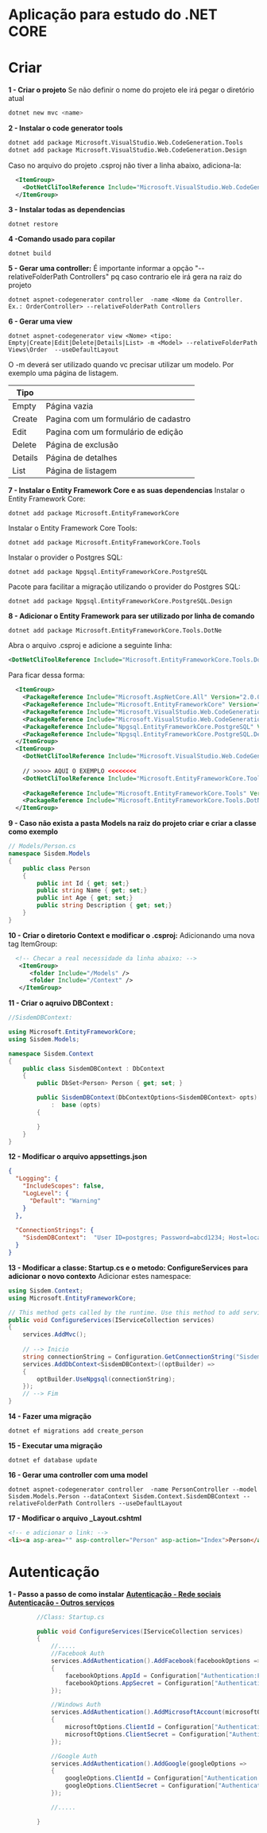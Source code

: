 # Aplicação para estudo do .NET CORE

# Criar
**1 - Criar o projeto**
Se não definir o nome do projeto ele irá pegar o diretório atual
```sh
dotnet new mvc <name> 
```

**2 - Instalar o code generator tools**
```sh
dotnet add package Microsoft.VisualStudio.Web.CodeGeneration.Tools
dotnet add package Microsoft.VisualStudio.Web.CodeGeneration.Design
```
Caso no arquivo do projeto .csproj não tiver a linha abaixo, adiciona-la:
```xml
  <ItemGroup>
    <DotNetCliToolReference Include="Microsoft.VisualStudio.Web.CodeGeneration.Tools" Version="2.0.0" />
  </ItemGroup>
```  

**3 - Instalar todas as dependencias**
```
dotnet restore
```
**4 -Comando usado para copilar**
```
dotnet build 
```
**5 - Gerar uma controller:**
É importante informar a opção "--relativeFolderPath Controllers" pq caso contrario ele irá gera na raiz do projeto
```
dotnet aspnet-codegenerator controller  -name <Nome da Controller. Ex.: OrderController> --relativeFolderPath Controllers
```
**6 - Gerar uma view**
```
dotnet aspnet-codegenerator view <Nome> <tipo: Empty|Create|Edit|Delete|Details|List> -m <Model> --relativeFolderPath Views\Order  --useDefaultLayout
```
O -m deverá ser utilizado quando vc precisar utilizar um modelo. Por exemplo uma página de listagem.

| Tipo |  |
| ------ | ------ |
| Empty | Página vazia |
| Create | Pagina com um formulário de cadastro |
| Edit |  Pagina com um formulário de edição |
| Delete | Página de exclusão |
| Details | Página de detalhes |
| List | Página de listagem |

**7 - Instalar o Entity Framework Core e as suas dependencias**
Instalar o Entity Framework Core:
```
dotnet add package Microsoft.EntityFrameworkCore
```
Instalar o Entity Framework Core Tools:
```
dotnet add package Microsoft.EntityFrameworkCore.Tools
```

Instalar o provider o Postgres SQL:
```
dotnet add package Npgsql.EntityFrameworkCore.PostgreSQL
```

Pacote para facilitar a migração utilizando o provider do Postgres SQL:
```
dotnet add package Npgsql.EntityFrameworkCore.PostgreSQL.Design
```
**8 - Adicionar o Entity Framework para ser utilizado por linha de comando**
```
dotnet add package Microsoft.EntityFrameworkCore.Tools.DotNe
```

Abra o arquivo <Nome do Projeto>.csproj e adicione a seguinte linha:
```xml
<DotNetCliToolReference Include="Microsoft.EntityFrameworkCore.Tools.DotNet" Version="2.0.0" />
```
Para ficar dessa forma:
```xml
  <ItemGroup>
    <PackageReference Include="Microsoft.AspNetCore.All" Version="2.0.0" />
    <PackageReference Include="Microsoft.EntityFrameworkCore" Version="2.0.0" />
    <PackageReference Include="Microsoft.VisualStudio.Web.CodeGeneration.Design" Version="2.0.0" />
    <PackageReference Include="Microsoft.VisualStudio.Web.CodeGeneration.Tools" Version="2.0.0" />
    <PackageReference Include="Npgsql.EntityFrameworkCore.PostgreSQL" Version="2.0.0" />
    <PackageReference Include="Npgsql.EntityFrameworkCore.PostgreSQL.Design" Version="1.1.1" />
  </ItemGroup>
  <ItemGroup>
    <DotNetCliToolReference Include="Microsoft.VisualStudio.Web.CodeGeneration.Tools" Version="2.0.0" />
  
	// >>>>> AQUI O EXEMPLO <<<<<<<<
	<DotNetCliToolReference Include="Microsoft.EntityFrameworkCore.Tools.DotNet" Version="2.0.0" />
    
    <PackageReference Include="Microsoft.EntityFrameworkCore.Tools" Version="2.0.0" />
    <PackageReference Include="Microsoft.EntityFrameworkCore.Tools.DotNet" Version="2.0.0" />
  </ItemGroup>	
```  

**9 -  Caso não exista a pasta Models na raiz do projeto criar e criar a classe como exemplo**
```csharp
// Models/Person.cs
namespace Sisdem.Models
{
    public class Person
    {
        public int Id { get; set;}
        public string Name { get; set;}
        public int Age { get; set;}
        public string Description { get; set;}
    }
}
``` 



**10 - Criar o diretorio Context e modificar o <Nome do Projeto>.csproj:**
Adicionando uma nova tag ItemGroup:
```xml 
  <!-- Checar a real necessidade da linha abaixo: -->
   <ItemGroup>
      <folder Include="/Models" />
      <folder Include="/Context" />
   </ItemGroup>
``` 

**11 - Criar o aqruivo DBContext :**
```csharp 
//SisdemDBContext:

using Microsoft.EntityFrameworkCore;
using Sisdem.Models;

namespace Sisdem.Context
{
    public class SisdemDBContext : DbContext
    {
        public DbSet<Person> Person { get; set; }

        public SisdemDBContext(DbContextOptions<SisdemDBContext> opts)  
            :  base (opts)
        {

        }
    }
}  
```

**12 - Modificar o arquivo appsettings.json**
```json 
{
  "Logging": {
    "IncludeScopes": false,
    "LogLevel": {
      "Default": "Warning"
    }
  },
  
  "ConnectionStrings": {
    "SisdemDBContext":  "User ID=postgres; Password=abcd1234; Host=localhost; Port=5432; Database=Sisdem"
  }
}
``` 
**13 - Modificar a classe: Startup.cs e o metodo: ConfigureServices para adicionar o novo contexto**
Adicionar estes namespace:
```csharp 
using Sisdem.Context;
using Microsoft.EntityFrameworkCore;
``` 

```csharp
// This method gets called by the runtime. Use this method to add services to the container.
public void ConfigureServices(IServiceCollection services)
{
    services.AddMvc();
	
	// --> Inicio
    string connectionString = Configuration.GetConnectionString("SisdemDBContext");
    services.AddDbContext<SisdemDBContext>((optBuilder) => 
    {
        optBuilder.UseNpgsql(connectionString);
    });
	// --> Fim
}
```   
**14 - Fazer uma migração**	
``` 
dotnet ef migrations add create_person
``` 
**15 - Executar uma migração**
``` 
dotnet ef database update
``` 

**16 - Gerar uma controller com uma model**
``` 
dotnet aspnet-codegenerator controller  -name PersonController --model Sisdem.Models.Person --dataContext Sisdem.Context.SisdemDBContext --relativeFolderPath Controllers --useDefaultLayout
``` 
**17 - Modificar o arquivo _Layout.cshtml**
```html 
<!-- e adicionar o link: -->
<li><a asp-area="" asp-controller="Person" asp-action="Index">Person</a></li>
``` 

# Autenticação
**1 - Passo a passo de como instalar**
**[Autenticação - Rede sociais](https://docs.microsoft.com/en-us/aspnet/core/security/authentication/social/)**
**[Autenticação - Outros serviços](https://docs.microsoft.com/en-us/aspnet/core/security/authentication/social/other-logins)**

```csharp 
        //Class: Startup.cs 

        public void ConfigureServices(IServiceCollection services)
        {
			//.....
            //Facebook Auth
            services.AddAuthentication().AddFacebook(facebookOptions =>
            {
                facebookOptions.AppId = Configuration["Authentication:Facebook:AppId"];
                facebookOptions.AppSecret = Configuration["Authentication:Facebook:AppSecret"];
            });

            //Windows Auth
            services.AddAuthentication().AddMicrosoftAccount(microsoftOptions =>
            {
                microsoftOptions.ClientId = Configuration["Authentication:Microsoft:ApplicationId"];
                microsoftOptions.ClientSecret = Configuration["Authentication:Microsoft:Password"];
            });

            //Google Auth
            services.AddAuthentication().AddGoogle(googleOptions =>
            {
                googleOptions.ClientId = Configuration["Authentication:Google:ClientId"];
                googleOptions.ClientSecret = Configuration["Authentication:Google:ClientSecret"];
            });

			//.....

        }
```